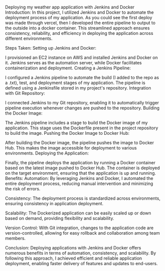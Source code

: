 Deploying my weather app application with Jenkins and Docker
Introduction:
In this project, I utilized Jenkins and Docker to automate the deployment process of my application. As you could see the first deploy was made through vercel,
then I developed the entire pipeline to output to the outside into a docker container. 
This streamlined approach ensures consistency, reliability, and efficiency in deploying the application across different environments.

Steps Taken:
Setting up Jenkins and Docker:

I provisioned an EC2 instance on AWS and installed Jenkins and Docker on it. Jenkins serves as the automation server, while Docker facilitates containerization and deployment.
Creating a Jenkins Pipeline:

I configured a Jenkins pipeline to automate the build (I added to the repo as a .txt), test, and deployment stages of my application. The pipeline is defined using a Jenkinsfile stored in my project's repository.
Integration with Git Repository:

I connected Jenkins to my Git repository, enabling it to automatically trigger pipeline execution whenever changes are pushed to the repository.
Building the Docker Image:

The Jenkins pipeline includes a stage to build the Docker image of my application. This stage uses the Dockerfile present in the project repository to build the image.
Pushing the Docker Image to Docker Hub:

After building the Docker image, the pipeline pushes the image to Docker Hub. This makes the image accessible for deployment to various environments.
Deploying the Application:

Finally, the pipeline deploys the application by running a Docker container based on the latest image pushed to Docker Hub. The container is deployed on the target environment, ensuring that the application is up and running.
Benefits:
Automation: By leveraging Jenkins and Docker, I automated the entire deployment process, reducing manual intervention and minimizing the risk of errors.

Consistency: The deployment process is standardized across environments, ensuring consistency in application deployment.

Scalability: The Dockerized application can be easily scaled up or down based on demand, providing flexibility and scalability.

Version Control: With Git integration, changes to the application code are version-controlled, allowing for easy rollback and collaboration among team members.

Conclusion:
Deploying applications with Jenkins and Docker offers numerous benefits in terms of automation, consistency, and scalability. By following this approach, I achieved efficient and reliable application deployment, enabling faster delivery of features and updates to end-users.
